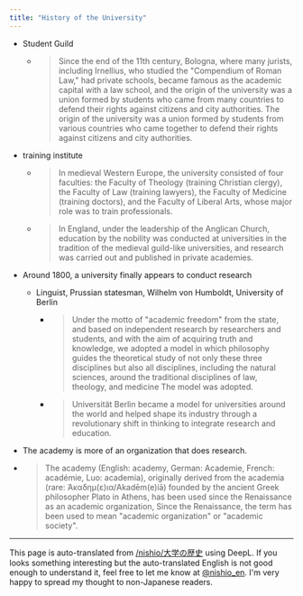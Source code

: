 ```yaml
---
title: "History of the University"
---
```


- Student Guild
    - > Since the end of the 11th century, Bologna, where many jurists, including Irnellius, who studied the "Compendium of Roman Law," had private schools, became famous as the academic capital with a law school, and the origin of the university was a union formed by students who came from many countries to defend their rights against citizens and city authorities. The origin of the university was a union formed by students from various countries who came together to defend their rights against citizens and city authorities.
- training institute
    - > In medieval Western Europe, the university consisted of four faculties: the Faculty of Theology (training Christian clergy), the Faculty of Law (training lawyers), the Faculty of Medicine (training doctors), and the Faculty of Liberal Arts, whose major role was to train professionals.
    - > In England, under the leadership of the Anglican Church, education by the nobility was conducted at universities in the tradition of the medieval guild-like universities, and research was carried out and published in private academies.
- Around 1800, a university finally appears to conduct research
    - Linguist, Prussian statesman, Wilhelm von Humboldt, University of Berlin
        - > Under the motto of "academic freedom" from the state, and based on independent research by researchers and students, and with the aim of acquiring truth and knowledge, we adopted a model in which philosophy guides the theoretical study of not only these three disciplines but also all disciplines, including the natural sciences, around the traditional disciplines of law, theology, and medicine The model was adopted.
        - > Universität Berlin became a model for universities around the world and helped shape its industry through a revolutionary shift in thinking to integrate research and education.

- The academy is more of an organization that does research.
- > The academy (English: academy, German: Academie, French: académie, Luo: academia), originally derived from the academia (rare: Ἀκαδημ(ε)ια/Akadēm(e)íā) founded by the ancient Greek philosopher Plato in Athens, has been used since the Renaissance as an academic organization, Since the Renaissance, the term has been used to mean "academic organization" or "academic society".

---
This page is auto-translated from [/nishio/大学の歴史](https://scrapbox.io/nishio/大学の歴史) using DeepL. If you looks something interesting but the auto-translated English is not good enough to understand it, feel free to let me know at [@nishio_en](https://twitter.com/nishio_en). I'm very happy to spread my thought to non-Japanese readers.